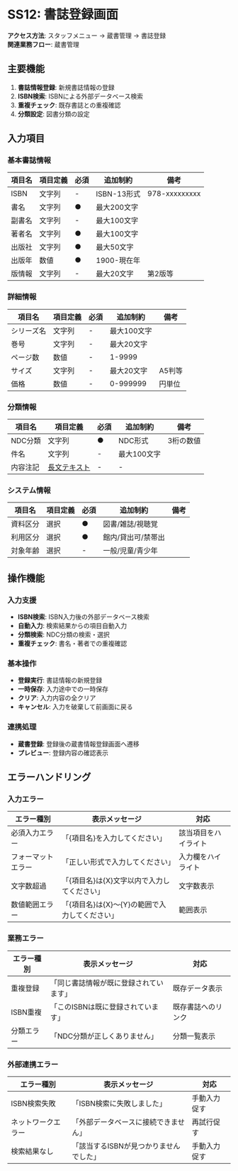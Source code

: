 # SS12: 書誌登録画面

**アクセス方法**: スタッフメニュー → 蔵書管理 → 書誌登録  
**関連業務フロー**: 蔵書管理

## 主要機能
1. **書誌情報登録**: 新規書誌情報の登録
2. **ISBN検索**: ISBNによる外部データベース検索
3. **重複チェック**: 既存書誌との重複確認
4. **分類設定**: 図書分類の設定

## 入力項目

### 基本書誌情報
| 項目名 | 項目定義 | 必須 | 追加制約 | 備考 |
|--------|----------|----|---------|----- |
| ISBN | 文字列 | - | ISBN-13形式 | 978-xxxxxxxxx |
| 書名 | 文字列 | ● | 最大200文字 | |
| 副書名 | 文字列 | - | 最大100文字 | |
| 著者名 | 文字列 | ● | 最大100文字 | |
| 出版社 | 文字列 | ● | 最大50文字 | |
| 出版年 | 数値 | ● | 1900-現在年 | |
| 版情報 | 文字列 | - | 最大20文字 | 第2版等 |

### 詳細情報
| 項目名 | 項目定義 | 必須 | 追加制約 | 備考 |
|--------|----------|----|---------|----- |
| シリーズ名 | 文字列 | - | 最大100文字 | |
| 巻号 | 文字列 | - | 最大20文字 | |
| ページ数 | 数値 | - | 1-9999 | |
| サイズ | 文字列 | - | 最大20文字 | A5判等 |
| 価格 | 数値 | - | 0-999999 | 円単位 |

### 分類情報
| 項目名 | 項目定義 | 必須 | 追加制約 | 備考 |
|--------|----------|----|---------|----- |
| NDC分類 | 文字列 | ● | NDC形式 | 3桁の数値 |
| 件名 | 文字列 | - | 最大100文字 | |
| 内容注記 | [長文テキスト](02_基本設計/0202_項目定義一覧/項目定義一覧.md#長文テキスト) | - | - | |

### システム情報
| 項目名 | 項目定義 | 必須 | 追加制約 | 備考 |
|--------|----------|----|---------|----- |
| 資料区分 | 選択 | ● | 図書/雑誌/視聴覚 | |
| 利用区分 | 選択 | ● | 館内/貸出可/禁帯出 | |
| 対象年齢 | 選択 | - | 一般/児童/青少年 | |

## 操作機能

### 入力支援
- **ISBN検索**: ISBN入力後の外部データベース検索
- **自動入力**: 検索結果からの項目自動入力
- **分類検索**: NDC分類の検索・選択
- **重複チェック**: 書名・著者での重複確認

### 基本操作
- **登録実行**: 書誌情報の新規登録
- **一時保存**: 入力途中での一時保存
- **クリア**: 入力内容の全クリア
- **キャンセル**: 入力を破棄して前画面に戻る

### 連携処理
- **蔵書登録**: 登録後の蔵書情報登録画面へ遷移
- **プレビュー**: 登録内容の確認表示

## エラーハンドリング

### 入力エラー
| エラー種別 | 表示メッセージ | 対応 |
|-----------|---------------|-----|
| 必須入力エラー | 「{項目名}を入力してください」 | 該当項目をハイライト |
| フォーマットエラー | 「正しい形式で入力してください」 | 入力欄をハイライト |
| 文字数超過 | 「{項目名}は{X}文字以内で入力してください」 | 文字数表示 |
| 数値範囲エラー | 「{項目名}は{X}～{Y}の範囲で入力してください」 | 範囲表示 |

### 業務エラー
| エラー種別 | 表示メッセージ | 対応 |
|-----------|---------------|-----|
| 重複登録 | 「同じ書誌情報が既に登録されています」 | 既存データ表示 |
| ISBN重複 | 「このISBNは既に登録されています」 | 既存書誌へのリンク |
| 分類エラー | 「NDC分類が正しくありません」 | 分類一覧表示 |

### 外部連携エラー
| エラー種別 | 表示メッセージ | 対応 |
|-----------|---------------|-----|
| ISBN検索失敗 | 「ISBN検索に失敗しました」 | 手動入力促す |
| ネットワークエラー | 「外部データベースに接続できません」 | 再試行促す |
| 検索結果なし | 「該当するISBNが見つかりませんでした」 | 手動入力促す |
